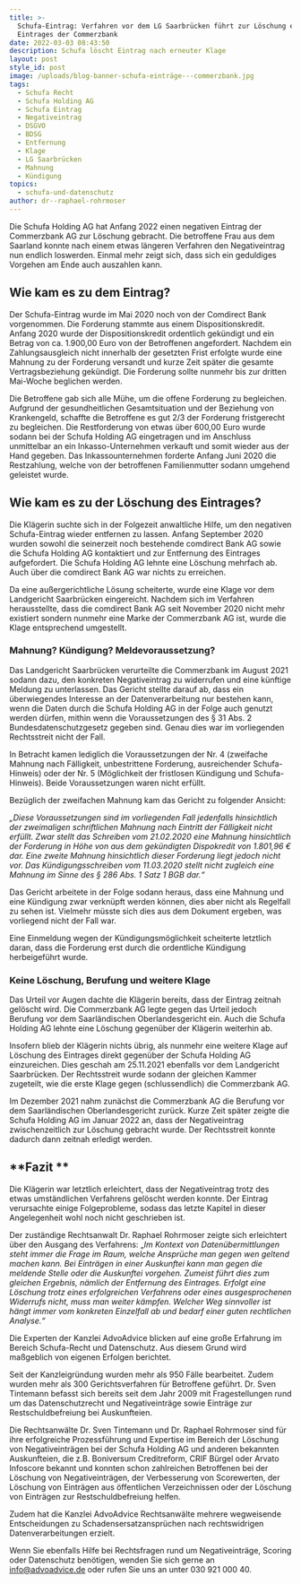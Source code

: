 ```yaml
---
title: >-
  Schufa-Eintrag: Verfahren vor dem LG Saarbrücken führt zur Löschung eines
  Eintrages der Commerzbank
date: 2022-03-03 08:43:50
description: Schufa löscht Eintrag nach erneuter Klage
layout: post
style_id: post
image: /uploads/blog-banner-schufa-einträge---commerzbank.jpg
tags:
  - Schufa Recht
  - Schufa Holding AG
  - Schufa Eintrag
  - Negativeintrag
  - DSGVO
  - BDSG
  - Entfernung
  - Klage
  - LG Saarbrücken
  - Mahnung
  - Kündigung
topics:
  - schufa-und-datenschutz
author: dr--raphael-rohrmoser
---
```

Die Schufa Holding AG hat Anfang 2022 einen negativen Eintrag der Commerzbank AG zur Löschung gebracht. Die betroffene Frau aus dem Saarland konnte nach einem etwas längeren Verfahren den Negativeintrag nun endlich loswerden. Einmal mehr zeigt sich, dass sich ein geduldiges Vorgehen am Ende auch auszahlen kann.

## **Wie kam es zu dem Eintrag?**

Der Schufa-Eintrag wurde im Mai 2020 noch von der Comdirect Bank vorgenommen. Die Forderung stammte aus einem Dispositionskredit. Anfang 2020 wurde der Dispositionskredit ordentlich gekündigt und ein Betrag von ca. 1.900,00 Euro von der Betroffenen angefordert. Nachdem ein Zahlungsausgleich nicht innerhalb der gesetzten Frist erfolgte wurde eine Mahnung zu der Forderung versandt und kurze Zeit später die gesamte Vertragsbeziehung gekündigt. Die Forderung sollte nunmehr bis zur dritten Mai-Woche beglichen werden.

Die Betroffene gab sich alle Mühe, um die offene Forderung zu begleichen. Aufgrund der gesundheitlichen Gesamtsituation und der Beziehung von Krankengeld, schaffte die Betroffene es gut 2/3 der Forderung fristgerecht zu begleichen. Die Restforderung von etwas über 600,00 Euro wurde sodann bei der Schufa Holding AG eingetragen und im Anschluss unmittelbar an ein Inkasso-Unternehmen verkauft und somit wieder aus der Hand gegeben. Das Inkassounternehmen forderte Anfang Juni 2020 die Restzahlung, welche von der betroffenen Familienmutter sodann umgehend geleistet wurde.

## **Wie kam es zu der Löschung des Eintrages?**

Die Klägerin suchte sich in der Folgezeit anwaltliche Hilfe, um den negativen Schufa-Eintrag wieder entfernen zu lassen. Anfang September 2020 wurden sowohl die seinerzeit noch bestehende comdirect Bank AG sowie die Schufa Holding AG kontaktiert und zur Entfernung des Eintrages aufgefordert. Die Schufa Holding AG lehnte eine Löschung mehrfach ab. Auch über die comdirect Bank AG war nichts zu erreichen.

Da eine au&szlig;ergerichtliche Lösung scheiterte, wurde eine Klage vor dem Landgericht Saarbrücken eingereicht. Nachdem sich im Verfahren herausstellte, dass die comdirect Bank AG seit November 2020 nicht mehr existiert sondern nunmehr eine Marke der Commerzbank AG ist, wurde die Klage entsprechend umgestellt.

### **Mahnung? Kündigung? Meldevoraussetzung?**

Das Landgericht Saarbrücken verurteilte die Commerzbank im August 2021 sodann dazu, den konkreten Negativeintrag zu widerrufen und eine künftige Meldung zu unterlassen. Das Gericht stellte darauf ab, dass ein überwiegendes Interesse an der Datenverarbeitung nur bestehen kann, wenn die Daten durch die Schufa Holding AG in der Folge auch genutzt werden dürfen, mithin wenn die Voraussetzungen des &sect; 31 Abs. 2 Bundesdatenschutzgesetz gegeben sind. Genau dies war im vorliegenden Rechtsstreit nicht der Fall.

In Betracht kamen lediglich die Voraussetzungen der Nr. 4 (zweifache Mahnung nach Fälligkeit, unbestrittene Forderung, ausreichender Schufa-Hinweis) oder der Nr. 5 (Möglichkeit der fristlosen Kündigung und Schufa-Hinweis). Beide Voraussetzungen waren nicht erfüllt.

Bezüglich der zweifachen Mahnung kam das Gericht zu folgender Ansicht:

*„Diese Voraussetzungen sind im vorliegenden Fall jedenfalls hinsichtlich der zweimaligen schriftlichen Mahnung nach Eintritt der Fälligkeit nicht erfüllt. Zwar stellt das Schreiben vom 21.02.2020 eine Mahnung hinsichtlich der Forderung in Höhe von aus dem gekündigten Dispokredit von 1.801,96 € dar. Eine zweite Mahnung hinsichtlich dieser Forderung liegt jedoch nicht vor. Das Kündigungsschreiben vom 11.03.2020 stellt nicht zugleich eine Mahnung im Sinne des &sect; 286 Abs. 1 Satz 1 BGB dar.“*

Das Gericht arbeitete in der Folge sodann heraus, dass eine Mahnung und eine Kündigung zwar verknüpft werden können, dies aber nicht als Regelfall zu sehen ist. Vielmehr müsste sich dies aus dem Dokument ergeben, was vorliegend nicht der Fall war.

Eine Einmeldung wegen der Kündigungsmöglichkeit scheiterte letztlich daran, dass die Forderung erst durch die ordentliche Kündigung herbeigeführt wurde.

### **Keine Löschung, Berufung und weitere Klage**

Das Urteil vor Augen dachte die Klägerin bereits, dass der Eintrag zeitnah gelöscht wird. Die Commerzbank AG legte gegen das Urteil jedoch Berufung vor dem Saarländischen Oberlandesgericht ein. Auch die Schufa Holding AG lehnte eine Löschung gegenüber der Klägerin weiterhin ab.

Insofern blieb der Klägerin nichts übrig, als nunmehr eine weitere Klage auf Löschung des Eintrages direkt gegenüber der Schufa Holding AG einzureichen. Dies geschah am 25.11.2021 ebenfalls vor dem Landgericht Saarbrücken. Der Rechtsstreit wurde sodann der gleichen Kammer zugeteilt, wie die erste Klage gegen (schlussendlich) die Commerzbank AG.

Im Dezember 2021 nahm zunächst die Commerzbank AG die Berufung vor dem Saarländischen Oberlandesgericht zurück. Kurze Zeit später zeigte die Schufa Holding AG im Januar 2022 an, dass der Negativeintrag zwischenzeitlich zur Löschung gebracht wurde. Der Rechtsstreit konnte dadurch dann zeitnah erledigt werden.

## **Fazit **

Die Klägerin war letztlich erleichtert, dass der Negativeintrag trotz des etwas umständlichen Verfahrens gelöscht werden konnte. Der Eintrag verursachte einige Folgeprobleme, sodass das letzte Kapitel in dieser Angelegenheit wohl noch nicht geschrieben ist.

Der zuständige Rechtsanwalt Dr. Raphael Rohrmoser zeigte sich erleichtert über den Ausgang des Verfahrens: „*Im Kontext von Datenübermittlungen steht immer die Frage im Raum, welche Ansprüche man gegen wen geltend machen kann. Bei Einträgen in einer Auskunftei kann man gegen die meldende Stelle oder die Auskunftei vorgehen. Zumeist führt dies zum gleichen Ergebnis, nämlich der Entfernung des Eintrages. Erfolgt eine Löschung trotz eines erfolgreichen Verfahrens oder eines ausgesprochenen Widerrufs nicht, muss man weiter kämpfen. Welcher Weg sinnvoller ist hängt immer vom konkreten Einzelfall ab und bedarf einer guten rechtlichen Analyse.“*

Die Experten der Kanzlei AdvoAdvice blicken auf eine gro&szlig;e Erfahrung im Bereich Schufa-Recht und Datenschutz. Aus diesem Grund wird ma&szlig;geblich von eigenen Erfolgen berichtet.

Seit der Kanzleigründung wurden mehr als 950 Fälle bearbeitet. Zudem wurden mehr als 300 Gerichtsverfahren für Betroffene geführt. Dr. Sven Tintemann befasst sich bereits seit dem Jahr 2009 mit Fragestellungen rund um das Datenschutzrecht und Negativeinträge sowie Einträge zur Restschuldbefreiung bei Auskunfteien.

Die Rechtsanwälte Dr. Sven Tintemann und Dr. Raphael Rohrmoser sind für ihre erfolgreiche Prozessführung und Expertise im Bereich der Löschung von Negativeinträgen bei der Schufa Holding AG und anderen bekannten Auskunfteien, die z.B. Boniversum Creditreform, CRIF Bürgel oder Arvato Infoscore bekannt und konnten schon zahlreichen Betroffenen bei der Löschung von Negativeinträgen, der Verbesserung von Scorewerten, der Löschung von Einträgen aus öffentlichen Verzeichnissen oder der Löschung von Einträgen zur Restschuldbefreiung helfen.

Zudem hat die Kanzlei AdvoAdvice Rechtsanwälte mehrere wegweisende Entscheidungen zu Schadensersatzansprüchen nach rechtswidrigen Datenverarbeitungen erzielt.

Wenn Sie ebenfalls Hilfe bei Rechtsfragen rund um Negativeinträge, Scoring oder Datenschutz benötigen, wenden Sie sich gerne an info@advoadvice.de oder rufen Sie uns an unter 030 921 000 40.

*&nbsp;*
